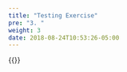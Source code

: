 ```yaml
---
title: "Testing Exercise"
pre: "3. "
weight: 3
date: 2018-08-24T10:53:26-05:00
---
```


{{<youtube yMa2Lqmw9O8>}}